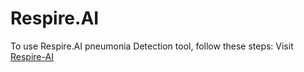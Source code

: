 # Respire.AI
To use Respire.AI pneumonia Detection tool, follow these steps: Visit [Respire-AI](https://enter-opy.github.io/respire-ai/)
